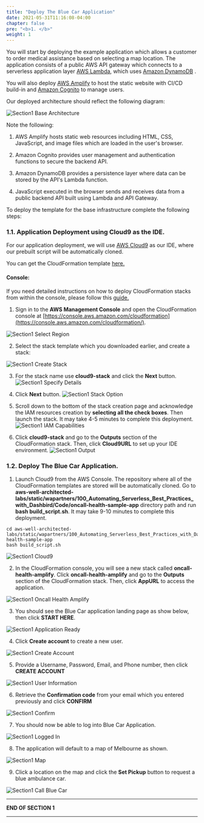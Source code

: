 ```yaml
---
title: "Deploy The Blue Car Application"
date: 2021-05-31T11:16:08-04:00
chapter: false
pre: "<b>1. </b>"
weight: 1
---
```


You will start by deploying the example application which allows a customer to order medical assistance based on selecting a map location. The application consists of a public AWS API gateway which connects to a serverless application layer [AWS Lambda](https://aws.amazon.com/lambda/), which uses [Amazon DynamoDB](https://aws.amazon.com/dynamodb/) . 

You will also deploy [AWS Amplify](https://aws.amazon.com/amplify/) to host the static website with CI/CD build-in and [Amazon Cognito](https://aws.amazon.com/cognito/) to manage users.

Our deployed architecture should reflect the following diagram:

![Section1 Base Architecture](/wapartners/100_Automating_Serverless_Best_Practices_with_Dashbird/Images/section1/section1-blue-car-architecture.png)


Note the following:

1. AWS Amplify hosts static web resources including HTML, CSS, JavaScript, and image files which are loaded in the user's browser.

2. Amazon Cognito provides user management and authentication functions to secure the backend API.

3. Amazon DynamoDB provides a persistence layer where data can be stored by the API's Lambda function.

4. JavaScript executed in the browser sends and receives data from a public backend API built using Lambda and API Gateway.


To deploy the template for the base infrastructure complete the following steps:

### 1.1. Application Deployment using Cloud9 as the IDE.

For our application deployment, we will use [AWS Cloud9](https://aws.amazon.com/cloud9/) as our IDE, where our prebuilt script will be automatically cloned.

You can get the CloudFormation template [here.](/wapartners/100_Automating_Serverless_Best_Practices_with_Dashbird/Code/templates/section1/section1-oncall-health-sample-app.yaml "Section1 template")


#### Console:

If you need detailed instructions on how to deploy CloudFormation stacks from within the console, please follow this [guide.](https://docs.aws.amazon.com/AWSCloudFormation/latest/UserGuide/cfn-console-create-stack.html)

1. Sign in to the **AWS Management Console** and open the CloudFormation console at [https://console.aws.amazon.com/cloudformation](https://console.aws.amazon.com/cloudformation/).

![Section1 Select Region](/wapartners/100_Automating_Serverless_Best_Practices_with_Dashbird/Images/section1/section1-cf-console.png)

2. Select the stack template which you downloaded earlier, and create a stack:

![Section1 Create Stack](/wapartners/100_Automating_Serverless_Best_Practices_with_Dashbird/Images/section1/section1-create-stack.png)

3. For the stack name use **cloud9-stack** and click the **Next** button.
![Section1 Specify Details](/wapartners/100_Automating_Serverless_Best_Practices_with_Dashbird/Images/section1/section1-specify-details.png)

4. Click **Next** button.
![Section1 Stack Option](/wapartners/100_Automating_Serverless_Best_Practices_with_Dashbird/Images/section1/section1-stack-option.png)

5. Scroll down to the bottom of the stack creation page and acknowledge the IAM resources creation by **selecting all the check boxes**. Then launch the stack. It may take 4-5 minutes to complete this deployment.
![Section1 IAM Capabilities](/wapartners/100_Automating_Serverless_Best_Practices_with_Dashbird/Images/section1/section1-IAM-Capabilities.png)

6. Click **cloud9-stack** and go to the **Outputs** section of the CloudFormation stack. Then, click **Cloud9URL** to set up your IDE environment.
![Section1 Output](/wapartners/100_Automating_Serverless_Best_Practices_with_Dashbird/Images/section1/section1-output.png)


### 1.2. Deploy The Blue Car Application.

1. Launch Cloud9 from the AWS Console. The repository where all of the CloudFormation templates are stored will be automatically cloned. Go to **aws-well-architected-labs/static/wapartners/100_Automating_Serverless_Best_Practices_with_Dashbird/Code/oncall-health-sample-app** directory path and run **bash build_script.sh**. It may take 9-10 minutes to complete this deployment.

```
cd aws-well-architected-labs/static/wapartners/100_Automating_Serverless_Best_Practices_with_Dashbird/Code/oncall-health-sample-app
bash build_script.sh
```

![Section1 Cloud9](/wapartners/100_Automating_Serverless_Best_Practices_with_Dashbird/Images/section1/section1-cloud9.png)

2. In the CloudFormation console, you will see a new stack called **oncall-health-amplify**. Click **oncall-health-amplify** and go to the **Outputs** section of the CloudFormation stack. Then, click **AppURL** to access the application.

![Section1 Oncall Health Amplify](/wapartners/100_Automating_Serverless_Best_Practices_with_Dashbird/Images/section1/section1-oncall-health-amplify.png)

3. You should see the Blue Car application landing page as show below, then click **START HERE**.

![Section1 Application Ready](/wapartners/100_Automating_Serverless_Best_Practices_with_Dashbird/Images/section1/section1-application-ready.png)

4. Click **Create account** to create a new user.

![Section1 Create Account](/wapartners/100_Automating_Serverless_Best_Practices_with_Dashbird/Images/section1/section1-create-account.png)

5. Provide a Username, Password, Email, and Phone number, then click **CREATE ACCOUNT**

![Section1 User Information](/wapartners/100_Automating_Serverless_Best_Practices_with_Dashbird/Images/section1/section1-user-information.png)

6. Retrieve the **Confirmation code** from your email which you entered previously and click **CONFIRM**

![Section1 Confirm](/wapartners/100_Automating_Serverless_Best_Practices_with_Dashbird/Images/section1/section1-confirm.png)

7. You should now be able to log into Blue Car Application.

![Section1 Logged In](/wapartners/100_Automating_Serverless_Best_Practices_with_Dashbird/Images/section1/section1-logged-in.png)

8. The application will default to a map of Melbourne as shown.

![Section1 Map](/wapartners/100_Automating_Serverless_Best_Practices_with_Dashbird/Images/section1/section1-map.png)

9. Click a location on the map and click the **Set Pickup** button to request a blue ambulance car.

![Section1 Call Blue Car](/wapartners/100_Automating_Serverless_Best_Practices_with_Dashbird/Images/section1/section1-call-blue-car.png)

___
**END OF SECTION 1**
___
